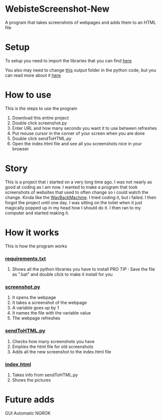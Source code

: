 # WebisteScreenshot-New
A program that takes screenshots of webpages and adds them to an HTML file


# Setup
To setup you need to import the libraries that you can find [here](requirements.txt)

You also may need to change [this](https://github.com/HermanErKu/WebisteScreenshot/blob/main/screenshot.py#L28) output folder in the python code, but you can read more about it [here]()

# How to use
This is the steps to use the program
1. Download this entire project
2. Double click screenshot.py
3. Enter URL and how many seconds you want it to use between refreshes
4. Put mouse cursor in the corner of your screen when you are done
5. Double click sendToHTML.py
6. Open the index.html file and see all you screenshots nice in your browser

# Story
This is a project that i started on a very long time ago. I was not nearly as good at coding as i am now. I wanted to make a program that took screenshots of websites that used to often change so i could watch the change. Kinda like the [WayBackMachine](). I tried coding it, but i failed. I then forgot the project until one day. I was sitting on the toilet when it just magically popped up in my head how I should do it. I then ran to my computer and started making it.

# How it works
This is how the program works

### [requirements.txt]()
1. Shows all the python libraries you have to install
PRO TIP : Save the file as ".bat" and double click to make it install for you

### [screenshot.py]()
1. It opens the webpage
2. It takes a screenshot of the webpage
3. A variable goes up by 1
4. It names the file with the variable value
5. The webpage refreshes

### [sendToHTML.py]()
1. Checks how many screenshots you have
2. Empties the html file for old screenshots
3. Adds all the new screenshot to the index.html file

### [index.html]()
1. Takes info from  sendToHTML.py
2. Shows the pictures


# Future adds
GUI
Automatic NGROK

